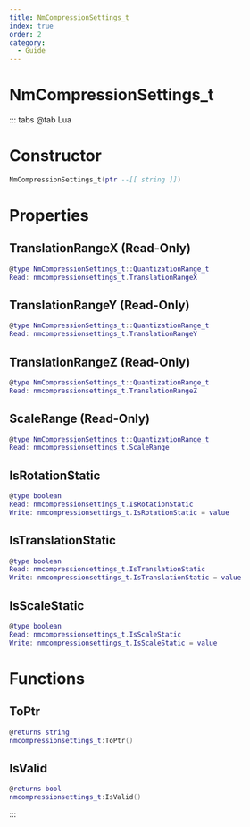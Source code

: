 ```yaml
---
title: NmCompressionSettings_t
index: true
order: 2
category:
  - Guide
---
```


# NmCompressionSettings_t

::: tabs
@tab Lua
# Constructor
```lua
NmCompressionSettings_t(ptr --[[ string ]])
```
# Properties
## TranslationRangeX (Read-Only)
```lua
@type NmCompressionSettings_t::QuantizationRange_t
Read: nmcompressionsettings_t.TranslationRangeX
```
## TranslationRangeY (Read-Only)
```lua
@type NmCompressionSettings_t::QuantizationRange_t
Read: nmcompressionsettings_t.TranslationRangeY
```
## TranslationRangeZ (Read-Only)
```lua
@type NmCompressionSettings_t::QuantizationRange_t
Read: nmcompressionsettings_t.TranslationRangeZ
```
## ScaleRange (Read-Only)
```lua
@type NmCompressionSettings_t::QuantizationRange_t
Read: nmcompressionsettings_t.ScaleRange
```
## IsRotationStatic 
```lua
@type boolean
Read: nmcompressionsettings_t.IsRotationStatic
Write: nmcompressionsettings_t.IsRotationStatic = value
```
## IsTranslationStatic 
```lua
@type boolean
Read: nmcompressionsettings_t.IsTranslationStatic
Write: nmcompressionsettings_t.IsTranslationStatic = value
```
## IsScaleStatic 
```lua
@type boolean
Read: nmcompressionsettings_t.IsScaleStatic
Write: nmcompressionsettings_t.IsScaleStatic = value
```
# Functions
## ToPtr
```lua
@returns string
nmcompressionsettings_t:ToPtr()
```
## IsValid
```lua
@returns bool
nmcompressionsettings_t:IsValid()
```

:::